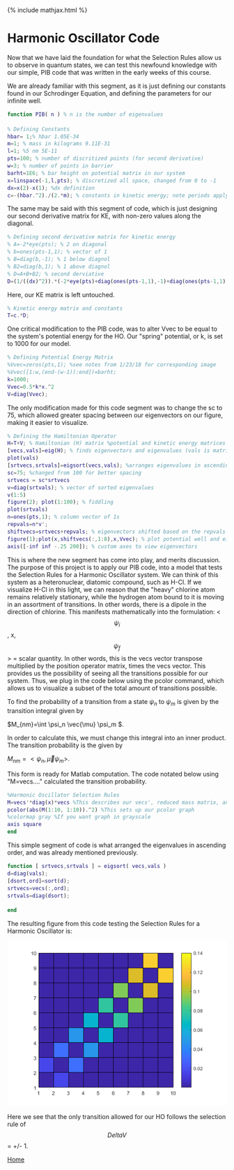{% include mathjax.html %}

# Harmonic Oscillator Code

Now that we have laid the foundation for what the Selection Rules allow us to observe in quantum states, we can test this newfound knowledge with our simple, PIB code that was written in the early weeks of this course. 

We are already familiar with this segment, as it is just defining our constants found in our Schrodinger Equation, and defining the parameters for our infinite well. 

```Matlab
function PIB( n ) % n is the number of eigenvalues

% Defining Constants
hbar= 1;% hbar 1.05E-34
m=1; % mass in kilograms 9.11E-31
l=1; %5 nm 5E-11
pts=100; % number of discritized points (for second derivative)
w=3; % number of points in barrier
barht=1E6; % bar height on potential matrix in our system
x=linspace(-1,l,pts); % discretized all space, changed from 0 to -1
dx=x(2)-x(1); %dx definition
c=-(hbar.^2)./(2.*m); % constants in kinetic energy; note periods apply to elements only
```

The same may be said with this segment of code, which is just designing our second derivative matrix for KE, with non-zero values along the diagonal.
```Matlab
% Defining second derivative matrix for kinetic energy
% A=-2*eye(pts); % 2 on diagonal
% b=ones(pts-1,1); % vector of 1
% B=diag(b,-1); % 1 below diagnol
% B2=diag(b,1); % 1 above diagnol
% D=A+B+B2; % second derviative
D=(1/((dx)^2)).*(-2*eye(pts)+diag(ones(pts-1,1),-1)+diag(ones(pts-1,1),1)); % second derivative matrix
```
Here, our KE matrix is left untouched.

```Matlab
% Kinetic energy matrix and constants
T=c.*D; 
```
One critical modification to the PIB code, was to alter Vvec to be equal to the system's potential energy for the HO. Our "spring" potential, or k, is set to 1000 for our model. 
```Matlab
% Defining Potential Energy Matrix
%Vvec=zeros(pts,1); %see notes from 1/23/18 for corresponding image
%Vvec([1:w,(end-(w-1)):end])=barht;
k=1000;
Vvec=0.5*k*x.^2
V=diag(Vvec);
```
The only modification made for this code segment was to change the sc to 75, which allowed greater spacing between our eigenvectors on our figure, making it easier to visualize.
```Matlab
% Defining the Hamiltonian Operator
H=T+V; % Hamiltonian (H) matrix %potential and kinetic energy matrices
[vecs,vals]=eig(H); % finds eigenvectors and eigenvalues (vals is matrix form of eigenvalues)
plot(vals)
[srtvecs,srtvals]=eigsort(vecs,vals); %arranges eigenvalues in ascending order
sc=75; %changed from 100 for better spacing
srtvecs = sc*srtvecs
v=diag(srtvals); % vector of sorted eigenvalues
v(1:5)
figure(2); plot(1:100); % fiddling 
plot(srtvals)
n=ones(pts,1); % column vector of 1s
repvals=n*v';
shiftvecs=srtvecs+repvals; % eigenvectors shifted based on the repvals' matrix
figure(1);plot(x,shiftvecs(:,1:8),x,Vvec); % plot potential well and eigenvectors (1-8)
axis([-inf inf -.25 200]); % custom axes to view eigenvectors
```
This is where the new segment has come into play, and merits discussion. The purpose of this project is to apply our PIB code, into a model that tests the Selection Rules for a Harmonic Oscillator system. We can think of this system as a heteronuclear, diatomic compound, such as H-Cl. If we visualize H-Cl in this light, we can reason that the "heavy" chlorine atom remains relatively stationary, while the hydrogen atom bound to it is moving in an assortment of transitions. In other words, there is a dipole in the direction of chlorine. This manifests mathematically into the formulation: < $$\psi_{i}$$, x, $$\psi_{f}$$ >  = scalar quantity. In other words, this is the vecs vector transpose multiplied by the position operator matrix, times the vecs vector. This provides us the possibility of seeing all the transitions possible for our system. Thus, we plug in the code below using the pcolor command, which allows us to visualize a subset of the total amount of transitions possible. 

To find the probability of a transition from a state $\psi_n$ to $\psi_m$ is given by the transition integral given by

$M_{nm}=\int \psi_n \vec{\mu} \psi_m $.

In order to calculate this, we must change this integral into an inner product. The transition probability is the given by

$M_{nm}=<\psi_n, \vec{\mu} \psi_m >$.

This form is ready for Matlab computation. The code notated below using "M=vecs...." calculated the transition probability.

```Matlab
%Harmonic Oscillator Selection Rules
M=vecs'*diag(x)*vecs %This describes our vecs', reduced mass matrix, and vecs
pcolor(abs(M(1:10, 1:10)).^2) %This sets up our pcolor graph
%colormap gray %If you want graph in grayscale
axis square
end
```
This simple segment of code is what arranged the eigenvalues in ascending order, and was already mentioned previously.
```Matlab
function [ srtvecs,srtvals ] = eigsort( vecs,vals )
d=diag(vals);
[dsort,ord]=sort(d);
srtvecs=vecs(:,ord);
srtvals=diag(dsort);

end
```

The resulting figure from this code testing the Selection Rules for a Harmonic Oscillator is:

![HO](/HO.png)

Here we see that the only transition allowed for our HO follows the selection rule of $$DeltaV$$ = +/- 1. 

[Home](/README.md)
